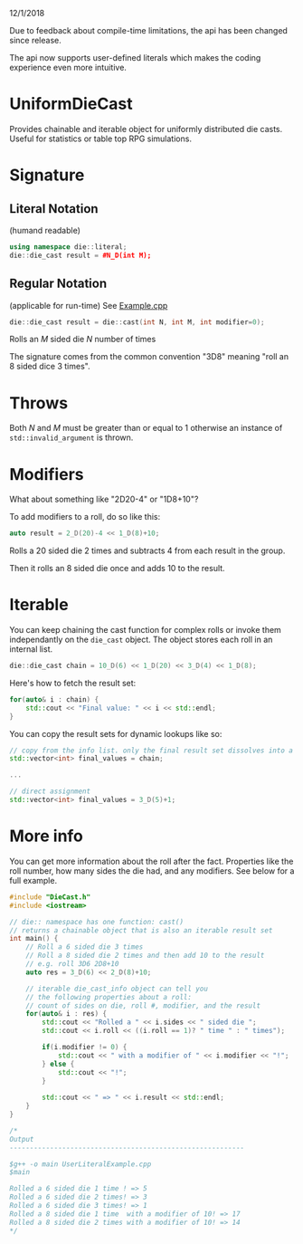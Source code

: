 12/1/2018

Due to feedback about compile-time limitations, the api has been changed since release.

The api now supports user-defined literals which makes the coding experience even more intuitive.

# UniformDieCast
Provides chainable and iterable object for uniformly distributed die casts. 
Useful for statistics or table top RPG simulations.

# Signature

## Literal Notation
(humand readable)

```cpp
using namespace die::literal;
die::die_cast result = #N_D(int M);
```

## Regular Notation
(applicable for run-time)
See [Example.cpp](https://github.com/TheMaverickProgrammer/UniformDieCast/blob/master/Example.cpp)

```cpp
die::die_cast result = die::cast(int N, int M, int modifier=0);
```

Rolls an _M_ sided die _N_ number of times 

The signature comes from the common convention "3D8" meaning "roll an 8 sided dice 3 times".

# Throws

Both _N_ and _M_ must be greater than or equal to 1 otherwise an instance of `std::invalid_argument` is thrown.

# Modifiers

What about something like "2D20-4" or "1D8+10"?

To add modifiers to a roll, do so like this:

```cpp
auto result = 2_D(20)-4 << 1_D(8)+10;
```

Rolls a 20 sided die 2 times and subtracts 4 from each result in the group.

Then it rolls an 8 sided die once and adds 10 to the result. 

# Iterable
You can keep chaining the cast function for complex rolls or invoke them independantly
on the `die_cast` object. The object stores each roll in an internal list. 

```cpp
die::die_cast chain = 10_D(6) << 1_D(20) << 3_D(4) << 1_D(8);
```

Here's how to fetch the result set:

```cpp
for(auto& i : chain) {
    std::cout << "Final value: " << i << std::endl;
}
```

You can copy the result sets for dynamic lookups like so:

```cpp
// copy from the info list. only the final result set dissolves into a vector.
std::vector<int> final_values = chain;

...

// direct assignment 
std::vector<int> final_values = 3_D(5)+1;
```

# More info
You can get more information about the roll after the fact. 
Properties like the roll number, how many sides the die had, and any modifiers.
See below for a full example.

```cpp
#include "DieCast.h"
#include <iostream>

// die:: namespace has one function: cast()
// returns a chainable object that is also an iterable result set
int main() {
    // Roll a 6 sided die 3 times 
    // Roll a 8 sided die 2 times and then add 10 to the result
    // e.g. roll 3D6 2D8+10
    auto res = 3_D(6) << 2_D(8)+10;

    // iterable die_cast_info object can tell you
    // the following properties about a roll:
    // count of sides on die, roll #, modifier, and the result
    for(auto& i : res) {
        std::cout << "Rolled a " << i.sides << " sided die ";
        std::cout << i.roll << ((i.roll == 1)? " time " : " times");

        if(i.modifier != 0) {
            std::cout << " with a modifier of " << i.modifier << "!";
        } else {
            std::cout << "!";
        }
        
        std::cout << " => " << i.result << std::endl;
    }
}

/*
Output
----------------------------------------------------------

$g++ -o main UserLiteralExample.cpp
$main

Rolled a 6 sided die 1 time ! => 5
Rolled a 6 sided die 2 times! => 3
Rolled a 6 sided die 3 times! => 1
Rolled a 8 sided die 1 time  with a modifier of 10! => 17
Rolled a 8 sided die 2 times with a modifier of 10! => 14
*/
```
